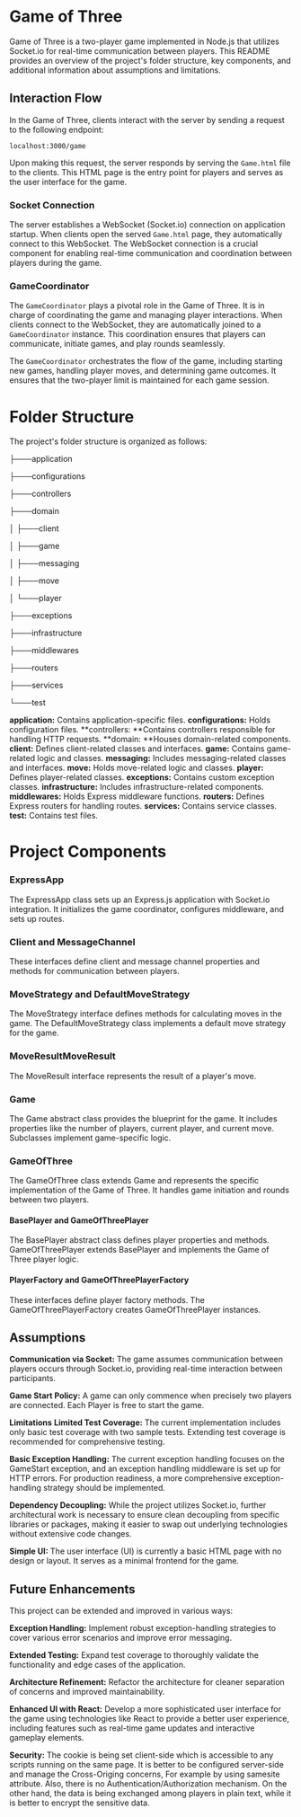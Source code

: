 # Game of Three
Game of Three is a two-player game implemented in Node.js that utilizes Socket.io for real-time communication between players. This README provides an overview of the project's folder structure, key components, and additional information about assumptions and limitations.

## Interaction Flow

In the Game of Three, clients interact with the server by sending a request to the following endpoint:

`localhost:3000/game`

Upon making this request, the server responds by serving the `Game.html` file to the clients. This HTML page is the entry point for players and serves as the user interface for the game.

### Socket Connection

The server establishes a WebSocket (Socket.io) connection on application startup. When clients open the served `Game.html` page, they automatically connect to this WebSocket. The WebSocket connection is a crucial component for enabling real-time communication and coordination between players during the game.

### GameCoordinator

The `GameCoordinator` plays a pivotal role in the Game of Three. It is in charge of coordinating the game and managing player interactions. When clients connect to the WebSocket, they are automatically joined to a `GameCoordinator` instance. This coordination ensures that players can communicate, initiate games, and play rounds seamlessly.

The `GameCoordinator` orchestrates the flow of the game, including starting new games, handling player moves, and determining game outcomes. It ensures that the two-player limit is maintained for each game session.

# Folder Structure
The project's folder structure is organized as follows:

├───application

├───configurations

├───controllers

├───domain

│   ├───client

│   ├───game

│   ├───messaging

│   ├───move

│   └───player

├───exceptions

├───infrastructure

├───middlewares

├───routers

├───services

└───test

**application:** Contains application-specific files.
**configurations:** Holds configuration files.
**controllers: **Contains controllers responsible for handling HTTP requests.
**domain: **Houses domain-related components.
**client:** Defines client-related classes and interfaces.
**game:** Contains game-related logic and classes.
**messaging:** Includes messaging-related classes and interfaces.
**move:** Holds move-related logic and classes.
**player:** Defines player-related classes.
**exceptions:** Contains custom exception classes.
**infrastructure:** Includes infrastructure-related components.
**middlewares:** Holds Express middleware functions.
**routers:** Defines Express routers for handling routes.
**services:** Contains service classes.
**test:** Contains test files.
# Project Components
### ExpressApp
The ExpressApp class sets up an Express.js application with Socket.io integration. It initializes the game coordinator, configures middleware, and sets up routes.

### Client and MessageChannel
These interfaces define client and message channel properties and methods for communication between players.

### MoveStrategy and DefaultMoveStrategy
The MoveStrategy interface defines methods for calculating moves in the game. The DefaultMoveStrategy class implements a default move strategy for the game.

### MoveResultMoveResult
The MoveResult interface represents the result of a player's move.

### Game
The Game abstract class provides the blueprint for the game. It includes properties like the number of players, current player, and current move. Subclasses implement game-specific logic.

### GameOfThree
The GameOfThree class extends Game and represents the specific implementation of the Game of Three. It handles game initiation and rounds between two players.

#### BasePlayer and GameOfThreePlayer
The BasePlayer abstract class defines player properties and methods. GameOfThreePlayer extends BasePlayer and implements the Game of Three player logic.

#### PlayerFactory and GameOfThreePlayerFactory
These interfaces define player factory methods. The GameOfThreePlayerFactory creates GameOfThreePlayer instances.

## Assumptions
**Communication via Socket:** The game assumes communication between players occurs through Socket.io, providing real-time interaction between participants.

**Game Start Policy:** A game can only commence when precisely two players are connected. Each Player is free to start the game.

**Limitations**
**Limited Test Coverage:** The current implementation includes only basic test coverage with two sample tests. Extending test coverage is recommended for comprehensive testing.

**Basic Exception Handling:** The current exception handling focuses on the GameStart exception, and an exception handling middleware is set up for HTTP errors. For production readiness, a more comprehensive exception-handling strategy should be implemented.

**Dependency Decoupling:** While the project utilizes Socket.io, further architectural work is necessary to ensure clean decoupling from specific libraries or packages, making it easier to swap out underlying technologies without extensive code changes.

**Simple UI:** The user interface (UI) is currently a basic HTML page with no design or layout. It serves as a minimal frontend for the game.

## Future Enhancements
This project can be extended and improved in various ways:

**Exception Handling:** Implement robust exception-handling strategies to cover various error scenarios and improve error messaging.

**Extended Testing:** Expand test coverage to thoroughly validate the functionality and edge cases of the application.

**Architecture Refinement:** Refactor the architecture for cleaner separation of concerns and improved maintainability.

**Enhanced UI with React:** Develop a more sophisticated user interface for the game using technologies like React to provide a better user experience, including features such as real-time game updates and interactive gameplay elements.

**Security:** The cookie is being set client-side which is accessible to any scripts running on the same page. It is better to be configured server-side and manage the Cross-Origing concerns, For example by using samesite attribute. Also, there is no Authentication/Authorization mechanism. On the other hand, the data is being exchanged among players in plain text, while it is better to encrypt the sensitive data.

